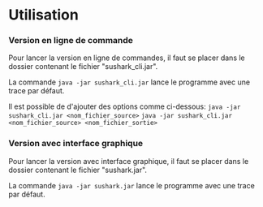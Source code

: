 # Utilisation

### Version en ligne de commande
Pour lancer la version en ligne de commandes, il faut se placer dans le dossier contenant le fichier "sushark_cli.jar".

La commande `java -jar sushark_cli.jar` lance le programme avec une trace par défaut.

Il est possible de d'ajouter des options comme ci-dessous:
`java -jar sushark_cli.jar <nom_fichier_source>`
`java -jar sushark_cli.jar <nom_fichier_source> <nom_fichier_sortie>`



### Version avec interface graphique
Pour lancer la version avec interface graphique, il faut se placer dans le dossier contenant le fichier "sushark.jar".

La commande `java -jar sushark.jar` lance le programme avec une trace par défaut.

